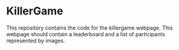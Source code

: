 # KillerGame

This repository contains the code for the killergame webpage. This webpage should contain a leaderboard and a list of participants represented by images.